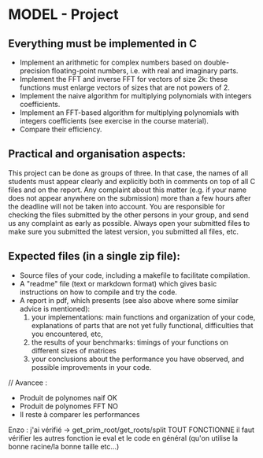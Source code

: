 # MODEL - Project


## Everything must be implemented in C

- Implement an arithmetic for complex numbers based on double-precision floating-point numbers, i.e. with real and imaginary parts.
- Implement the FFT and inverse FFT for vectors of size 2k: these functions must enlarge vectors of sizes that are not powers of 2.
- Implement the naive algorithm for multiplying polynomials with integers coefficients.
- Implement an FFT-based algorithm for multiplying polynomials with integers coefficients (see exercise in the course material).
- Compare their efficiency.

## Practical and organisation aspects:

This project can be done as groups of three. In that case, the names of all students must appear clearly and explicitly both in comments on top of all C files and on the report. Any complaint about this matter (e.g. if your name does not appear anywhere on the submission) more than a few hours after the deadline will not be taken into account. You are responsible for checking the files submitted by the other persons in your group, and send us any complaint as early as possible. Always open your submitted files to make sure you submitted the latest version, you submitted all files, etc.

## Expected files (in a single zip file):

- Source files of your code, including a makefile to facilitate compilation.
- A "readme" file (text or markdown format) which gives basic instructions on how to compile and try the code.
- A report in pdf, which presents (see also above where some similar advice is mentioned):
    1. your implementations: main functions and organization of your code, explanations of parts that are not yet fully functional, difficulties that you encountered, etc,
    2. the results of your benchmarks: timings of your functions on different sizes of matrices
    3. your conclusions about the performance you have observed, and possible improvements in your code.




// Avancee :

- Produit de polynomes naif OK
- Produit de polynomes FFT NO
- Il reste à comparer les performances

Enzo : j'ai vérifié -> get_prim_root/get_roots/split TOUT FONCTIONNE
il faut vérifier les autres fonction ie eval et le code en général (qu'on utilise la bonne racine/la bonne taille etc...)